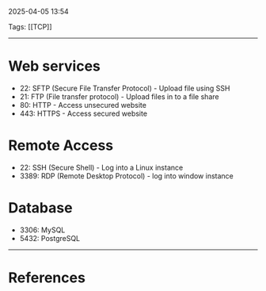 
2025-04-05 13:54

Tags: [[TCP]]

---

# Web services
 
- 22: SFTP (Secure File Transfer Protocol) - Upload file using SSH
- 21: FTP (File transfer protocol) - Upload files in to a file share
- 80: HTTP - Access unsecured website
- 443: HTTPS - Access secured website
# Remote Access
- 22:  SSH (Secure Shell) - Log into a Linux instance
- 3389: RDP (Remote Desktop Protocol) - log into window instance
# Database
- 3306: MySQL
- 5432: PostgreSQL

---
# References